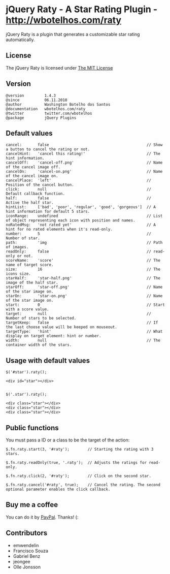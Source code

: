 # jQuery Raty - A Star Rating Plugin - http://wbotelhos.com/raty

jQuery Raty is a plugin that generates a customizable star rating automatically.

## License

The jQuery Raty is licensed under [The MIT License](http://www.opensource.org/licenses/mit-license.php)

## Version

	@version         1.4.3
	@since           06.11.2010
	@author          Washington Botelho dos Santos
	@documentation   wbotelhos.com/raty
	@twitter         twitter.com/wbotelhos
	@package         jQuery Plugins

## Default values

	cancel:       false                                           // Show a button to cancel the rating or not.   
	cancelHint:   'cancel this rating!'                           // The hint information.
	cancelOff:    'cancel-off.png'                                // Name of the cancel image off.
	cancelOn:     'cancel-on.png'                                 // Name of the cancel image on.
	cancelPlace:  'left'                                          // Position of the cancel button.
	click:        null                                            // Default callback function.
	half:         false                                           // Active the half star.
	hintList:     ['bad', 'poor', 'regular', 'good', 'gorgeous']  // A hint information for default 5 stars.
	iconRange:    undefined                                       // List of object representing each icon with position and names.
	noRatedMsg:   'not rated yet'                                 // A hint for no rated elements when it's read-only.
	number:       5                                               // Number of star.
	path:         'img                                            // Path of images.
	readOnly:     false                                           // read-only or not.
	scoreName:    'score'                                         // The name of target score.
	size:         16                                              // The icons size.
	starHalf:     'star-half.png'                                 // The image of the half star.
	starOff:      'star-off.png'                                  // Name of the star image on.
	starOn:       'star-on.png'                                   // Name of the star image on.
	start:        0                                               // Start with a score value.
	target:       null                                            // Number of stars to be selected.
	targetKeep:   false                                           // If the last choose value will be keeped on mouseout.
	targetType:   'hint'                                          // What display on target element: hint or number.
	width:        null                                            // The container width of the stars.

## Usage with default values

	$('#star').raty();

	<div id="star"></div>


	$('.star').raty();

	<div class="star"></div>
	<div class="star"></div>
	<div class="star"></div>

## Public functions

You must pass a ID or a class to be the target of the action:

	$.fn.raty.start(3, '#raty');        // Starting the rating with 3 stars.

	$.fn.raty.readOnly(true, '.raty');  // Adjusts the ratings for read-only.

	$.fn.raty.click(2, '#raty');        // Click on the second star.

	$.fn.raty.cancel('#raty', true);    // Cancel the rating. The second optional parameter enables the click callback.

## Buy me a coffee

You can do it by [PayPal](https://www.paypal.com/cgi-bin/webscr?cmd=_donations&business=X8HEP2878NDEG&item_name=jQuery%20Raty). Thanks! (:

## Contributors

+ emwendelin
+ Francisco Souza
+ Gabriel Benz
+ jeongee
+ Olle Jonsson